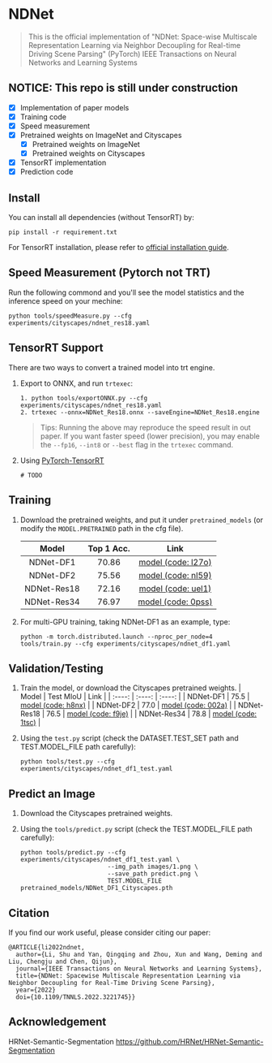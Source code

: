 # NDNet
> This is the  official implementation of "NDNet: Space-wise Multiscale Representation Learning via Neighbor Decoupling for Real-time Driving Scene Parsing" (PyTorch)
> IEEE Transactions on Neural Networks and Learning Systems

## NOTICE: This repo is still under construction
- [x] Implementation of paper models
- [x] Training code
- [x] Speed measurement 
- [x] Pretrained weights on ImageNet and Cityscapes
    - [x] Pretrained weights on ImageNet
    - [x] Pretrained weights on Cityscapes
- [x] TensorRT implementation
- [x] Prediction code

## Install

You can install all dependencies (without TensorRT) by:
```
pip install -r requirement.txt
```

For TensorRT installation, please refer to [official installation guide](https://docs.nvidia.com/deeplearning/tensorrt/install-guide/index.html).

## Speed Measurement (Pytorch not TRT)
Run the following commond and you'll see the model statistics and the inference speed on your mechine:
```
python tools/speedMeasure.py --cfg experiments/cityscapes/ndnet_res18.yaml
```

## TensorRT Support
There are two ways to convert a trained model into trt engine.

1. Export to ONNX, and run `trtexec`:
   ```
   1. python tools/exportONNX.py --cfg experiments/cityscapes/ndnet_res18.yaml
   2. trtexec --onnx=NDNet_Res18.onnx --saveEngine=NDNet_Res18.engine
   ```
   > Tips: Running the above may reproduce the speed result in out paper. If you want faster speed (lower precision), you may enable the `--fp16`, `--int8` or `--best` flag in the `trtexec` command.
2. Using [PyTorch-TensorRT](https://www.runoob.com) 
   ```
   # TODO
   ```

## Training
1. Download the pretrained weights, and put it under `pretrained_models` (or modify the `MODEL.PRETRAINED` path in the cfg file).
   
   | Model | Top 1 Acc. | Link |
   | :----: | :----:  | :----: |
   | NDNet-DF1   | 70.86 | [model (code: l27o)](https://pan.baidu.com/s/1vvjtUmz5QcS61onunO8gqw) |
   | NDNet-DF2   | 75.56 | [model (code: nl59)](https://pan.baidu.com/s/1hbDVb2leNrNc7W5Jtl2edQ) |
   | NDNet-Res18 | 72.16 | [model (code: uel1)](https://pan.baidu.com/s/1DbPaxKED_S_0QnwYEec2ZA) |
   | NDNet-Res34 | 76.97 | [model (code: 0pss)](https://pan.baidu.com/s/1h44wjl9-_oJ-9ZzHnUdMnQ ) |


2. For multi-GPU training, taking NDNet-DF1 as an example, type:
   ```
   python -m torch.distributed.launch --nproc_per_node=4 tools/train.py --cfg experiments/cityscapes/ndnet_df1.yaml
   ```

## Validation/Testing
1. Train the model, or download the Cityscapes pretrained weights.
   | Model | Test MIoU | Link |
   | :----: | :----:  | :----: |
   | NDNet-DF1   | 75.5 | [model (code: h8nx)](https://pan.baidu.com/s/1ihWD4l9FOXzKzrVn3DFiyg) |
   | NDNet-DF2   | 77.0 | [model (code: 002a)](https://pan.baidu.com/s/1hOQecVXspbSvZIXO273SKw) |
   | NDNet-Res18 | 76.5 | [model (code: f9je)](https://pan.baidu.com/s/1O-7wWbQ_4O1ZROdrULeR2A) |
   | NDNet-Res34 | 78.8 | [model (code: 1tsc)](https://pan.baidu.com/s/1D34hLWqJlYwemRQOfqmm6Q) |

2. Using the `test.py` script (check the DATASET.TEST_SET path and TEST.MODEL_FILE path carefully):
   ```
   python tools/test.py --cfg experiments/cityscapes/ndnet_df1_test.yaml
   ```

## Predict an Image
1. Download the Cityscapes pretrained weights.

2. Using the `tools/predict.py` script (check the TEST.MODEL_FILE path carefully):
   ```
   python tools/predict.py --cfg experiments/cityscapes/ndnet_df1_test.yaml \
                           --img_path images/1.png \
                           --save_path predict.png \
                           TEST.MODEL_FILE pretrained_models/NDNet_DF1_Cityscapes.pth
   ```

## Citation
If you find our work useful, please consider citing our paper:

```
@ARTICLE{li2022ndnet,
  author={Li, Shu and Yan, Qingqing and Zhou, Xun and Wang, Deming and Liu, Chengju and Chen, Qijun},
  journal={IEEE Transactions on Neural Networks and Learning Systems}, 
  title={NDNet: Spacewise Multiscale Representation Learning via Neighbor Decoupling for Real-Time Driving Scene Parsing}, 
  year={2022}
  doi={10.1109/TNNLS.2022.3221745}}
```

## Acknowledgement
HRNet-Semantic-Segmentation <https://github.com/HRNet/HRNet-Semantic-Segmentation>
